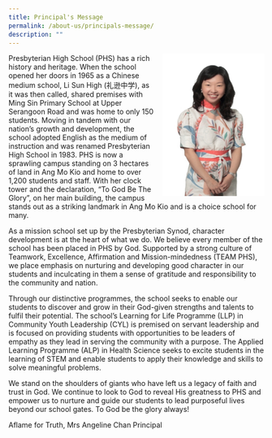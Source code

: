 ```yaml
---
title: Principal's Message
permalink: /about-us/principals-message/
description: ""
---
```



<img src="/images/Mrs%20Angeline%20Chan.jpg" style="width:200px;height:280px;margin-left:15px;" align="right">

Presbyterian High School (PHS) has a rich history and heritage. When the school opened her doors in 1965 as a Chinese medium school, Li Sun High (礼逊中学), as it was then called, shared premises with Ming Sin Primary School at Upper Serangoon Road and was home to only 150 students. Moving in tandem with our nation’s growth and development, the school adopted English as the medium of instruction and was renamed Presbyterian High School in 1983. PHS is now a sprawling campus standing on 3 hectares of land in Ang Mo Kio and home to over 1,200 students and staff. With her clock tower and the declaration, “To God Be The Glory”, on her main building, the campus stands out as a striking landmark in Ang Mo Kio and is a choice school for many. 

As a mission school set up by the Presbyterian Synod, character development is at the heart of what we do. We believe every member of the school has been placed in PHS by God. Supported by a strong culture of Teamwork, Excellence, Affirmation and Mission-mindedness (TEAM PHS), we place emphasis on nurturing and developing good character in our students and inculcating in them a sense of gratitude and responsibility to the community and nation.

Through our distinctive programmes, the school seeks to enable our students to discover and grow in their God-given strengths and talents to fulfil their potential. The school’s Learning for Life Programme (LLP) in Community Youth Leadership (CYL) is premised on servant leadership and is focused on providing students with opportunities to be leaders of empathy as they lead in serving the community with a purpose. The Applied Learning Programme (ALP) in Health Science seeks to excite students in the learning of STEM and enable students to apply their knowledge and skills to solve meaningful problems.

We stand on the shoulders of giants who have left us a legacy of faith and trust in God. We continue to look to God to reveal His greatness to PHS and empower us to nurture and guide our students to lead purposeful lives beyond our school gates. To God be the glory always!

Aflame for Truth,
Mrs Angeline Chan
Principal